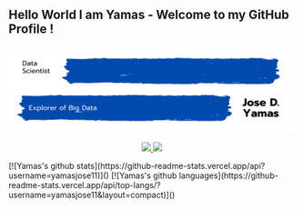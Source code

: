 ## Hello World I am Yamas - Welcome to my GitHub Profile !

<!-- Title Image -->
<p align="right"> <img src="https://github.com/yamasjose11/yamasjose11/blob/main/DS%20github%20Yamas.png"></p>
  
<!-- LinkedIn Contact -->

<p align="center">
  <a href="https://www.linkedin.com/in/jose-yamas/" target="_blank">
    <img src="https://img.shields.io/badge/LinkedIn-Jose%20Yamas-blue"/>
  </a>
  
<!-- Gmail -->

  <a href="mailto:yamasjose11@gmail.com">
    <img src="https://img.shields.io/badge/Gmail-Jose%20Yamas-red"/>
  </a>

<!-- Established Projects -->

<!-- Working Projects -->


<!-- Tech Stack Tools -->


<p float="left">
<!-- Github Stats... idk  -->
[![Yamas's github stats](https://github-readme-stats.vercel.app/api?username=yamasjose11)]()
<!-- Github Languages... idk  -->
[![Yamas's github languages](https://github-readme-stats.vercel.app/api/top-langs/?username=yamasjose11&layout=compact)]()
</p>
